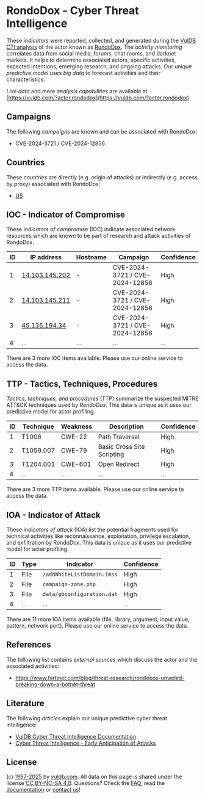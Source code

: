 # RondoDox - Cyber Threat Intelligence

These _indicators_ were reported, collected, and generated during the [VulDB CTI analysis](https://vuldb.com/?kb.cti) of the actor known as [RondoDox](https://vuldb.com/?actor.rondodox). The _activity monitoring_ correlates data from social media, forums, chat rooms, and darknet markets. It helps to determine associated actors, specific activities, expected intentions, emerging research, and ongoing attacks. Our unique _predictive model_ uses _big data_ to forecast activities and their characteristics.

_Live data_ and more _analysis capabilities_ are available at [https://vuldb.com/?actor.rondodox](https://vuldb.com/?actor.rondodox)

## Campaigns

The following _campaigns_ are known and can be associated with RondoDox:

* CVE-2024-3721 / CVE-2024-12856

## Countries

These _countries_ are directly (e.g. origin of attacks) or indirectly (e.g. access by proxy) associated with RondoDox:

* [US](https://vuldb.com/?country.us)

## IOC - Indicator of Compromise

These _indicators of compromise_ (IOC) indicate associated network resources which are known to be part of research and attack activities of RondoDox.

ID | IP address | Hostname | Campaign | Confidence
-- | ---------- | -------- | -------- | ----------
1 | [14.103.145.202](https://vuldb.com/?ip.14.103.145.202) | - | CVE-2024-3721 / CVE-2024-12856 | High
2 | [14.103.145.211](https://vuldb.com/?ip.14.103.145.211) | - | CVE-2024-3721 / CVE-2024-12856 | High
3 | [45.135.194.34](https://vuldb.com/?ip.45.135.194.34) | - | CVE-2024-3721 / CVE-2024-12856 | High
4 | ... | ... | ... | ...

There are 3 more IOC items available. Please use our online service to access the data.

## TTP - Tactics, Techniques, Procedures

_Tactics, techniques, and procedures_ (TTP) summarize the suspected MITRE ATT&CK techniques used by _RondoDox_. This data is unique as it uses our predictive model for actor profiling.

ID | Technique | Weakness | Description | Confidence
-- | --------- | -------- | ----------- | ----------
1 | T1006 | CWE-22 | Path Traversal | High
2 | T1059.007 | CWE-79 | Basic Cross Site Scripting | High
3 | T1204.001 | CWE-601 | Open Redirect | High
4 | ... | ... | ... | ...

There are 3 more TTP items available. Please use our online service to access the data.

## IOA - Indicator of Attack

These _indicators of attack_ (IOA) list the potential fragments used for technical activities like reconnaissance, exploitation, privilege escalation, and exfiltration by RondoDox. This data is unique as it uses our predictive model for actor profiling.

ID | Type | Indicator | Confidence
-- | ---- | --------- | ----------
1 | File | `/addWhiteListDomain.imss` | High
2 | File | `campaign-zone.php` | High
3 | File | `data/gbconfiguration.dat` | High
4 | ... | ... | ...

There are 11 more IOA items available (file, library, argument, input value, pattern, network port). Please use our online service to access the data.

## References

The following list contains _external sources_ which discuss the actor and the associated activities:

* https://www.fortinet.com/blog/threat-research/rondobox-unveiled-breaking-down-a-botnet-threat

## Literature

The following _articles_ explain our unique predictive cyber threat intelligence:

* [VulDB Cyber Threat Intelligence Documentation](https://vuldb.com/?kb.cti)
* [Cyber Threat Intelligence - Early Anticipation of Attacks](https://www.scip.ch/en/?labs.20201022)

## License

(c) [1997-2025](https://vuldb.com/?kb.changelog) by [vuldb.com](https://vuldb.com/?kb.about). All data on this page is shared under the license [CC BY-NC-SA 4.0](https://creativecommons.org/licenses/by-nc-sa/4.0/). Questions? Check the [FAQ](https://vuldb.com/?kb.faq), read the [documentation](https://vuldb.com/?kb) or [contact us](https://vuldb.com/?contact)!
